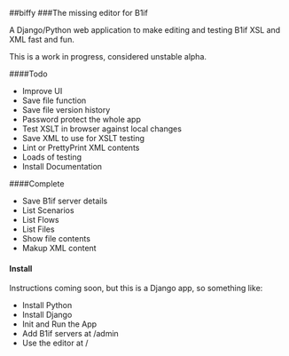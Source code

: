 ##biffy
###The missing editor for B1if

A Django/Python web application to make editing and testing B1if XSL and XML fast and fun.

This is a work in progress, considered unstable alpha.

####Todo
* Improve UI
* Save file function
* Save file version history
* Password protect the whole app
* Test XSLT in browser against local changes
* Save XML to use for XSLT testing
* Lint or PrettyPrint XML contents
* Loads of testing
* Install Documentation

####Complete
* Save B1if server details
* List Scenarios
* List Flows
* List Files
* Show file contents
* Makup XML content

#### Install

Instructions coming soon, but this is a Django app, so something like:
* Install Python
* Install Django
* Init and Run the App
* Add B1if servers at /admin
* Use the editor at /

